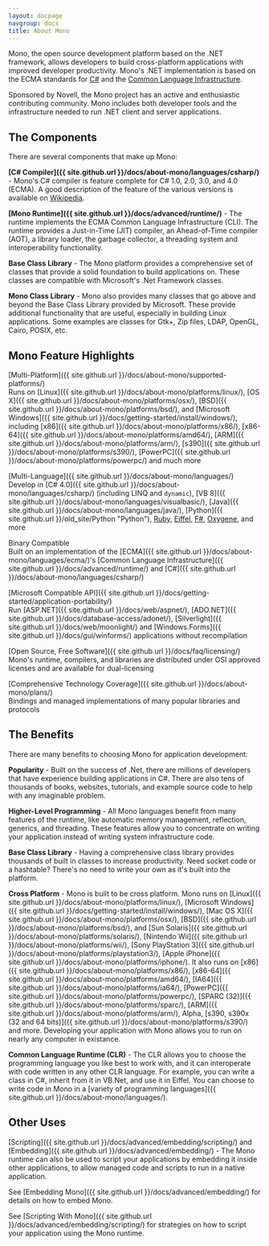 ```yaml
---
layout: docpage
navgroup: docs
title: About Mono
---
```


Mono, the open source development platform based on the .NET framework, allows developers to build cross-platform applications with improved developer productivity. Mono's .NET implementation is based on the ECMA standards for [C\#](http://www.ecma-international.org/publications/standards/Ecma-334.htm) and the [Common Language Infrastructure](http://www.ecma-international.org/publications/standards/Ecma-335.htm).

Sponsored by Novell, the Mono project has an active and enthusiastic contributing community. Mono includes both developer tools and the infrastructure needed to run .NET client and server applications.

The Components
--------------

There are several components that make up Mono:

**[C\# Compiler]({{ site.github.url }}/docs/about-mono/languages/csharp/)** - Mono's C\# compiler is feature complete for C\# 1.0, 2.0, 3.0, and 4.0 (ECMA). A good description of the feature of the various versions is available on [Wikipedia](http://en.wikipedia.org/wiki/C_Sharp_%28programming_language%29#Versions).

**[Mono Runtime]({{ site.github.url }}/docs/advanced/runtime/)** - The runtime implements the ECMA Common Language Infrastructure (CLI). The runtime provides a Just-in-Time (JIT) compiler, an Ahead-of-Time compiler (AOT), a library loader, the garbage collector, a threading system and interoperability functionality.

**Base Class Library** - The Mono platform provides a comprehensive set of classes that provide a solid foundation to build applications on. These classes are compatible with Microsoft's .Net Framework classes.

**Mono Class Library** - Mono also provides many classes that go above and beyond the Base Class Library provided by Microsoft. These provide additional functionality that are useful, especially in building Linux applications. Some examples are classes for Gtk+, Zip files, LDAP, OpenGL, Cairo, POSIX, etc.

Mono Feature Highlights
-----------------------

[Multi-Platform]({{ site.github.url }}/docs/about-mono/supported-platforms/)  
Runs on [Linux]({{ site.github.url }}/docs/about-mono/platforms/linux/), [OS X]({{ site.github.url }}/docs/about-mono/platforms/osx/), [BSD]({{ site.github.url }}/docs/about-mono/platforms/bsd/), and [Microsoft Windows]({{ site.github.url }}/docs/getting-started/install/windows/), including [x86]({{ site.github.url }}/docs/about-mono/platforms/x86/), [x86-64]({{ site.github.url }}/docs/about-mono/platforms/amd64/), [ARM]({{ site.github.url }}/docs/about-mono/platforms/arm/), [s390]({{ site.github.url }}/docs/about-mono/platforms/s390/), [PowerPC]({{ site.github.url }}/docs/about-mono/platforms/powerpc/) and much more

[Multi-Language]({{ site.github.url }}/docs/about-mono/languages/)  
Develop in [C\# 4.0]({{ site.github.url }}/docs/about-mono/languages/csharp/) (including LINQ and `dynamic`), [VB 8]({{ site.github.url }}/docs/about-mono/languages/visualbasic/), [Java]({{ site.github.url }}/docs/about-mono/languages/java/), [Python]({{ site.github.url }}/old_site/Python "Python"), [Ruby](http://www.ironruby.net/), [Eiffel](http://www.eiffel.com/), [F\#](http://research.microsoft.com/fsharp/), [Oxygene](http://remobjects.com/oxygene), and more

Binary Compatible  
Built on an implementation of the [ECMA]({{ site.github.url }}/docs/about-mono/languages/ecma/)'s [Common Language Infrastructure]({{ site.github.url }}/docs/advanced/runtime/) and [C\#]({{ site.github.url }}/docs/about-mono/languages/csharp/)

[Microsoft Compatible API]({{ site.github.url }}/docs/getting-started/application-portability/)  
Run [ASP.NET]({{ site.github.url }}/docs/web/aspnet/), [ADO.NET]({{ site.github.url }}/docs/database-access/adonet/), [Silverlight]({{ site.github.url }}/docs/web/moonlight/) and [Windows.Forms]({{ site.github.url }}/docs/gui/winforms/) applications without recompilation

[Open Source, Free Software]({{ site.github.url }}/docs/faq/licensing/)  
Mono's runtime, compilers, and libraries are distributed under OSI approved licenses and are available for dual-licensing

[Comprehensive Technology Coverage]({{ site.github.url }}/docs/about-mono/plans/)  
Bindings and managed implementations of many popular libraries and protocols

The Benefits
------------

There are many benefits to choosing Mono for application development:

**Popularity** - Built on the success of .Net, there are millions of developers that have experience building applications in C\#. There are also tens of thousands of books, websites, tutorials, and example source code to help with any imaginable problem.

**Higher-Level Programming** - All Mono languages benefit from many features of the runtime, like automatic memory management, reflection, generics, and threading. These features allow you to concentrate on writing your application instead of writing system infrastructure code.

**Base Class Library** - Having a comprehensive class library provides thousands of built in classes to increase productivity. Need socket code or a hashtable? There's no need to write your own as it's built into the platform.

**Cross Platform** - Mono is built to be cross platform. Mono runs on [Linux]({{ site.github.url }}/docs/about-mono/platforms/linux/), [Microsoft Windows]({{ site.github.url }}/docs/getting-started/install/windows/), [Mac OS X]({{ site.github.url }}/docs/about-mono/platforms/osx/), [BSD]({{ site.github.url }}/docs/about-mono/platforms/bsd/), and [Sun Solaris]({{ site.github.url }}/docs/about-mono/platforms/solaris/), [Nintendo Wii]({{ site.github.url }}/docs/about-mono/platforms/wii/), [Sony PlayStation 3]({{ site.github.url }}/docs/about-mono/platforms/playstation3/), [Apple iPhone]({{ site.github.url }}/docs/about-mono/platforms/iphone/). It also runs on [x86]({{ site.github.url }}/docs/about-mono/platforms/x86/), [x86-64]({{ site.github.url }}/docs/about-mono/platforms/amd64/), [IA64]({{ site.github.url }}/docs/about-mono/platforms/ia64/), [PowerPC]({{ site.github.url }}/docs/about-mono/platforms/powerpc/), [SPARC (32)]({{ site.github.url }}/docs/about-mono/platforms/sparc/), [ARM]({{ site.github.url }}/docs/about-mono/platforms/arm/), Alpha, [s390, s390x (32 and 64 bits)]({{ site.github.url }}/docs/about-mono/platforms/s390/) and more. Developing your application with Mono allows you to run on nearly any computer in existance.

**Common Language Runtime (CLR)** - The CLR allows you to choose the programming language you like best to work with, and it can interoperate with code written in any other CLR language. For example, you can write a class in C\#, inherit from it in VB.Net, and use it in Eiffel. You can choose to write code in Mono in a [variety of programming languages]({{ site.github.url }}/docs/about-mono/languages/).

Other Uses
----------

[Scripting]({{ site.github.url }}/docs/advanced/embedding/scripting/) and [Embedding]({{ site.github.url }}/docs/advanced/embedding/) - The Mono runtime can also be used to script your applications by embedding it inside other applications, to allow managed code and scripts to run in a native application.

See [Embedding Mono]({{ site.github.url }}/docs/advanced/embedding/) for details on how to embed Mono.

See [Scripting With Mono]({{ site.github.url }}/docs/advanced/embedding/scripting/) for strategies on how to script your application using the Mono runtime.


